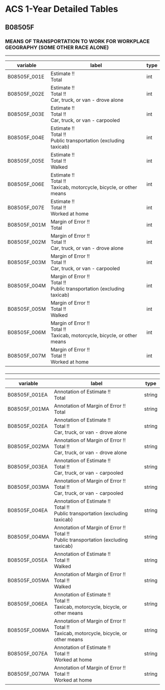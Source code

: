 # ACS 1-Year Detailed Tables

## B08505F

### MEANS OF TRANSPORTATION TO WORK FOR WORKPLACE GEOGRAPHY (SOME OTHER RACE ALONE)

___

| variable | label | type |
| ----- | ----- | ----- |
| B08505F_001E | Estimate !!<br>Total | int |
| B08505F_002E | Estimate !!<br>Total !!<br>Car, truck, or van - drove alone | int |
| B08505F_003E | Estimate !!<br>Total !!<br>Car, truck, or van - carpooled | int |
| B08505F_004E | Estimate !!<br>Total !!<br>Public transportation (excluding taxicab) | int |
| B08505F_005E | Estimate !!<br>Total !!<br>Walked | int |
| B08505F_006E | Estimate !!<br>Total !!<br>Taxicab, motorcycle, bicycle, or other means | int |
| B08505F_007E | Estimate !!<br>Total !!<br>Worked at home | int |
| B08505F_001M | Margin of Error !!<br>Total | int |
| B08505F_002M | Margin of Error !!<br>Total !!<br>Car, truck, or van - drove alone | int |
| B08505F_003M | Margin of Error !!<br>Total !!<br>Car, truck, or van - carpooled | int |
| B08505F_004M | Margin of Error !!<br>Total !!<br>Public transportation (excluding taxicab) | int |
| B08505F_005M | Margin of Error !!<br>Total !!<br>Walked | int |
| B08505F_006M | Margin of Error !!<br>Total !!<br>Taxicab, motorcycle, bicycle, or other means | int |
| B08505F_007M | Margin of Error !!<br>Total !!<br>Worked at home | int |
### 

___

| variable | label | type |
| ----- | ----- | ----- |
| B08505F_001EA | Annotation of Estimate !!<br>Total | string |
| B08505F_001MA | Annotation of Margin of Error !!<br>Total | string |
| B08505F_002EA | Annotation of Estimate !!<br>Total !!<br>Car, truck, or van - drove alone | string |
| B08505F_002MA | Annotation of Margin of Error !!<br>Total !!<br>Car, truck, or van - drove alone | string |
| B08505F_003EA | Annotation of Estimate !!<br>Total !!<br>Car, truck, or van - carpooled | string |
| B08505F_003MA | Annotation of Margin of Error !!<br>Total !!<br>Car, truck, or van - carpooled | string |
| B08505F_004EA | Annotation of Estimate !!<br>Total !!<br>Public transportation (excluding taxicab) | string |
| B08505F_004MA | Annotation of Margin of Error !!<br>Total !!<br>Public transportation (excluding taxicab) | string |
| B08505F_005EA | Annotation of Estimate !!<br>Total !!<br>Walked | string |
| B08505F_005MA | Annotation of Margin of Error !!<br>Total !!<br>Walked | string |
| B08505F_006EA | Annotation of Estimate !!<br>Total !!<br>Taxicab, motorcycle, bicycle, or other means | string |
| B08505F_006MA | Annotation of Margin of Error !!<br>Total !!<br>Taxicab, motorcycle, bicycle, or other means | string |
| B08505F_007EA | Annotation of Estimate !!<br>Total !!<br>Worked at home | string |
| B08505F_007MA | Annotation of Margin of Error !!<br>Total !!<br>Worked at home | string |

